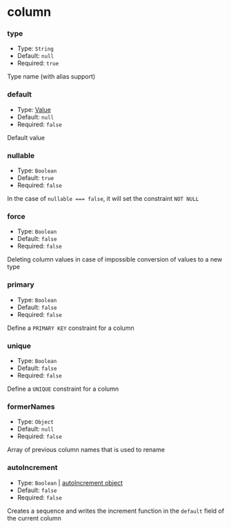# column

### type

- Type: `String`
- Default: `null`
- Required: `true`

Type name (with alias support)

### default

- Type: [Value](column-value.md)
- Default: `null`
- Required: `false`

Default value

### nullable

- Type: `Boolean`
- Default: `true`
- Required: `false`

In the case of `nullable === false`, it will set the constraint `NOT NULL`

### force

- Type: `Boolean`
- Default: `false`
- Required: `false`

Deleting column values in case of impossible conversion of values to a new type

### primary

- Type: `Boolean`
- Default: `false`
- Required: `false`

Define a `PRIMARY KEY` constraint for a column

### unique

- Type: `Boolean`
- Default: `false`
- Required: `false`

Define a `UNIQUE` constraint for a column

### formerNames

- Type: `Object`
- Default: `null`
- Required: `false`

Array of previous column names that is used to rename

### autoIncrement

- Type: `Boolean` | [autoIncrement object](auto-increment.md)
- Default: `false`
- Required: `false`

Creates a sequence and writes the increment function in the `default` field of the current column
